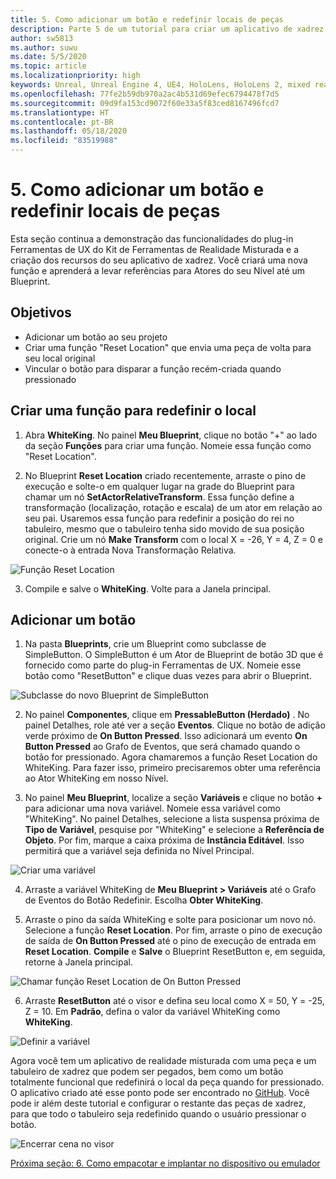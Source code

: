 ```yaml
---
title: 5. Como adicionar um botão e redefinir locais de peças
description: Parte 5 de um tutorial para criar um aplicativo de xadrez simples usando o Unreal Engine 4 e o plug-in Ferramentas de UX do Kit de Ferramentas de Realidade Misturada
author: sw5813
ms.author: suwu
ms.date: 5/5/2020
ms.topic: article
ms.localizationpriority: high
keywords: Unreal, Unreal Engine 4, UE4, HoloLens, HoloLens 2, mixed reality, tutorial, getting started, mrtk, uxt, UX Tools, documentation
ms.openlocfilehash: 77fe2b59db970a2ac4b531d69efec6794478f7d5
ms.sourcegitcommit: 09d9fa153cd9072f60e33a5f83ced8167496fcd7
ms.translationtype: HT
ms.contentlocale: pt-BR
ms.lasthandoff: 05/18/2020
ms.locfileid: "83519988"
---
```

# <a name="5-adding-a-button--resetting-piece-locations"></a>5. Como adicionar um botão e redefinir locais de peças

Esta seção continua a demonstração das funcionalidades do plug-in Ferramentas de UX do Kit de Ferramentas de Realidade Misturada e a criação dos recursos do seu aplicativo de xadrez. Você criará uma nova função e aprenderá a levar referências para Atores do seu Nível até um Blueprint.

## <a name="objectives"></a>Objetivos

* Adicionar um botão ao seu projeto
* Criar uma função "Reset Location" que envia uma peça de volta para seu local original
* Vincular o botão para disparar a função recém-criada quando pressionado

## <a name="create-a-function-to-reset-location"></a>Criar uma função para redefinir o local

1.  Abra **WhiteKing**. No painel **Meu Blueprint**, clique no botão "+" ao lado da seção **Funções** para criar uma função. Nomeie essa função como "Reset Location". 

2.  No Blueprint **Reset Location** criado recentemente, arraste o pino de execução e solte-o em qualquer lugar na grade do Blueprint para chamar um nó **SetActorRelativeTransform**. Essa função define a transformação (localização, rotação e escala) de um ator em relação ao seu pai. Usaremos essa função para redefinir a posição do rei no tabuleiro, mesmo que o tabuleiro tenha sido movido de sua posição original. Crie um nó **Make Transform** com o local X = -26, Y = 4, Z = 0 e conecte-o à entrada Nova Transformação Relativa. 

![Função Reset Location](images/unreal-uxt/5-function.PNG)

3.  Compile e salve o **WhiteKing**. Volte para a Janela principal. 

## <a name="add-a-button"></a>Adicionar um botão

1.  Na pasta **Blueprints**, crie um Blueprint como subclasse de SimpleButton. O SimpleButton é um Ator de Blueprint de botão 3D que é fornecido como parte do plug-in Ferramentas de UX. Nomeie esse botão como "ResetButton" e clique duas vezes para abrir o Blueprint. 

![Subclasse do novo Blueprint de SimpleButton](images/unreal-uxt/5-subclass.PNG)

2.  No painel **Componentes**, clique em **PressableButton (Herdado)** . No painel Detalhes, role até ver a seção **Eventos**. Clique no botão de adição verde próximo de **On Button Pressed**. Isso adicionará um evento **On Button Pressed** ao Grafo de Eventos, que será chamado quando o botão for pressionado. Agora chamaremos a função Reset Location do WhiteKing. Para fazer isso, primeiro precisaremos obter uma referência ao Ator WhiteKing em nosso Nível. 

3.  No painel **Meu Blueprint**, localize a seção **Variáveis** e clique no botão **+** para adicionar uma nova variável. Nomeie essa variável como "WhiteKing". No painel Detalhes, selecione a lista suspensa próxima de **Tipo de Variável**, pesquise por "WhiteKing" e selecione a **Referência de Objeto**. Por fim, marque a caixa próxima de **Instância Editável**. Isso permitirá que a variável seja definida no Nível Principal. 

![Criar uma variável](images/unreal-uxt/5-var.PNG)

4.  Arraste a variável WhiteKing de **Meu Blueprint > Variáveis** até o Grafo de Eventos do Botão Redefinir. Escolha **Obter WhiteKing**. 

5.  Arraste o pino da saída WhiteKing e solte para posicionar um novo nó. Selecione a função **Reset Location**. Por fim, arraste o pino de execução de saída de **On Button Pressed** até o pino de execução de entrada em **Reset Location**. **Compile** e **Salve** o Blueprint ResetButton e, em seguida, retorne à Janela principal. 

![Chamar função Reset Location de On Button Pressed](images/unreal-uxt/5-callresetloc.PNG)

6.  Arraste **ResetButton** até o visor e defina seu local como X = 50, Y = -25, Z = 10. Em **Padrão**, defina o valor da variável WhiteKing como **WhiteKing**.

![Definir a variável](images/unreal-uxt/5-buttonlevel.PNG)

Agora você tem um aplicativo de realidade misturada com uma peça e um tabuleiro de xadrez que podem ser pegados, bem como um botão totalmente funcional que redefinirá o local da peça quando for pressionado. O aplicativo criado até esse ponto pode ser encontrado no [GitHub](https://github.com/microsoft/MixedReality-Unreal-Samples/tree/master/ChessApp). Você pode ir além deste tutorial e configurar o restante das peças de xadrez, para que todo o tabuleiro seja redefinido quando o usuário pressionar o botão.

![Encerrar cena no visor](images/unreal-uxt/5-endscene.PNG)

[Próxima seção: 6. Como empacotar e implantar no dispositivo ou emulador](unreal-uxt-ch6.md)
